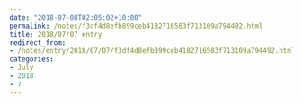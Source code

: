 ```yaml
---
date: "2018-07-08T02:05:02+10:00"
permalink: /notes/f3df4d8efb899ceb4182716583f713109a794492.html
title: 2018/07/07 entry
redirect_from:
- /notes/entry/2018/07/07/f3df4d8efb899ceb4182716583f713109a794492.html
categories:
- July
- 2018
- 7
---
```

